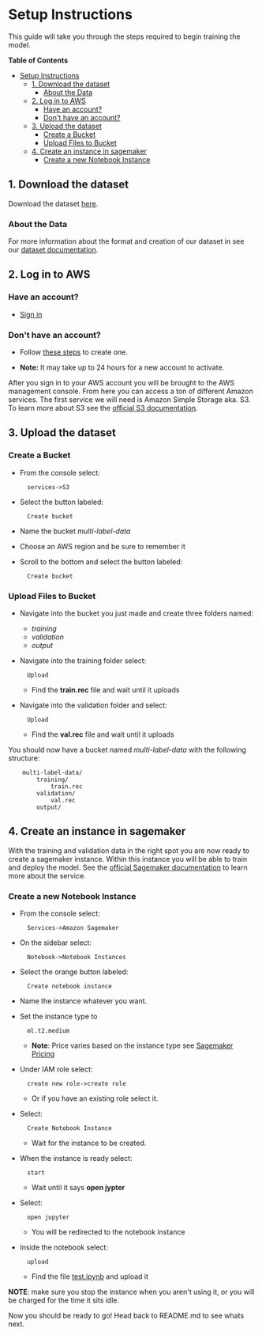 # Setup Instructions

This guide will take you through the steps required to begin training the model. 

**Table of Contents**
- [Setup Instructions](#setup-instructions)
  - [1. Download the dataset](#1-download-the-dataset)
    - [About the Data](#about-the-data)
  - [2. Log in to AWS](#2-log-in-to-aws)
    - [Have an account?](#have-an-account)
    - [Don't have an account?](#dont-have-an-account)
  - [3. Upload the dataset](#3-upload-the-dataset)
    - [Create a Bucket](#create-a-bucket)
    - [Upload Files to Bucket](#upload-files-to-bucket)
  - [4. Create an instance in sagemaker](#4-create-an-instance-in-sagemaker)
    - [Create a new Notebook Instance](#create-a-new-notebook-instance)

## 1. Download the dataset

Download the dataset [here]().

### About the Data

For more information about the format and creation of our dataset in see our [dataset documentation](DATASET.md).

## 2. Log in to AWS

### Have an account?
- [Sign in](https://signin.aws.amazon.com)

### Don't have an account?

- Follow [these steps](https://aws.amazon.com/premiumsupport/knowledge-center/create-and-activate-aws-account/) to create one. 

- **Note:** It may take up to 24 hours for a new account to activate.

After you sign in to your AWS account you will be brought to the AWS management console. From here you can access a ton of different Amazon services. The first service we will need is Amazon Simple Storage aka. S3. To learn more about S3 see the [official S3 documentation](https://docs.aws.amazon.com/s3/index.html).

## 3. Upload the dataset

### Create a Bucket
- From the console select:
        
        services->S3

- Select the button labeled:
        
        Create bucket
- Name the bucket *multi-label-data*
- Choose an AWS region and be sure to remember it
- Scroll to the bottom and select the button labeled: 
  
        Create bucket

### Upload Files to Bucket
- Navigate into the bucket you just made and create three folders named:
  - *training* 
  - *validation*
  - *output*
- Navigate into the training folder select:
        
        Upload
  - Find the **train.rec** file and wait until it uploads
- Navigate into the validation folder and select:

        Upload
  -  Find the **val.rec** file and wait until it uploads

You should now have a bucket named *multi-label-data* with the following structure:

        multi-label-data/
            training/
                train.rec
            validation/
                val.rec
            output/


## 4. Create an instance in sagemaker
With the training and validation data in the right spot you are now ready to create a sagemaker instance. Within this instance you will be able to train and deploy the model. See the [official Sagemaker documentation](https://docs.aws.amazon.com/sagemaker/index.html) to learn more about the service.

### Create a new Notebook Instance

- From the console select: 
        
        Services->Amazon Sagemaker

- On the sidebar select: 
        
        Notebook->Notebook Instances

- Select the orange button labeled: 

        Create notebook instance
- Name the instance whatever you want.
- Set the instance type to 
    
        ml.t2.medium
  - **Note**: Price varies based on the instance type see [Sagemaker Pricing](https://aws.amazon.com/sagemaker/pricing/)
- Under IAM role select: 
        
        create new role->create role 
    - Or if you have an existing role select it.
  
- Select: 
        
        Create Notebook Instance
    
    - Wait for the instance to be created.
  
- When the instance is ready select:
  
        start 
  - Wait until it says **open jypter**
- Select: 
        
        open jupyter 
        
  - You will be redirected to the notebook instance
- Inside the notebook select:
        
        upload
    
    - Find the file [test.ipynb](test.ipynb) and upload it
  
**NOTE**: make sure you stop the instance when you aren't using it, or you will be charged for the time it sits idle.
  
Now you should be ready to go! Head back to README.md to see whats next.

